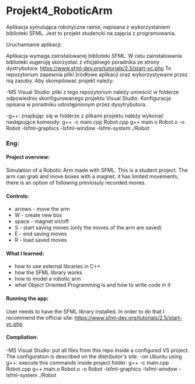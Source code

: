 # Projekt4_RoboticArm
Aplikacja symulująca robotyczne ramie, napisana z wykorzystaniem biblioteki SFML. Jest to projekt studencki na zajęcia z programowania.

Uruchamianie aplikacji:

Aplikacja wymaga zainstalowanej biblioteki SFML. W celu zainstalowania biblioteki sugeruję skorzystać z oficjalnego poradnika ze strony dystrybutora:
https://www.sfml-dev.org/tutorials/2.5/start-vc.php
To repozytorium zapewnia pliki źródłowe aplikacji oraz wykorzystywane przez nią zasoby. Aby skompilować projekt należy:

-MS Visual Studio: pliki z tego repozytorium należy umieścić w folderze odpowiednio skonfigurowanego projektu Visual Studio. Konfiguracja opisana w poradniku udostępnionym przez dysytrybutora.

-g++: znajdując się w folderze z plikami projektu należy wykonać następujące komendy:
      g++ -c main.cpp Robot.cpp
      g++ main.o Robot.o -o Robot -lsfml-graphics -lsfml-window -lsfml-system
      ./Robot
      
### Eng:

#### Project overview:

Simulation of a Robotic Arm made with SFML. This is a student project.
The arm can grab and move boxes with a magnet, it has limited movements, there is an option of following previosuly recorded moves.

#### Controls:

+ arrows - move the arm
+ W - create new box
+ space - magnet on/off
+ S - start saving moves (only the moves of the arm are saved)
+ E - end saving moves
+ R - load saved moves 

#### What I learned:

+ how to use external libraries in C++
+ how the SFML library works
+ how to model a robotic arm
+ what Object Oriented Programming is and how to write code in it


#### Running the app:
User needs to have the SFML library installed. In order to do that I recommend the official site: https://www.sfml-dev.org/tutorials/2.5/start-vc.php 

#### Compliation:
-MS Visual Studio: put all files from this repo inside a configured VS project. The configuration is described on the distributor's site.
-on Ubuntu using g++: execute this commands inside project folder:
      g++ -c main.cpp Robot.cpp
      g++ main.o Robot.o -o Robot -lsfml-graphics -lsfml-window -lsfml-system
      ./Robot
